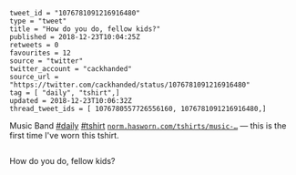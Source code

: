 ```
tweet_id = "1076781091216916480"
type = "tweet"
title = "How do you do, fellow kids?"
published = 2018-12-23T10:04:25Z
retweets = 0
favourites = 12
source = "twitter"
twitter_account = "cackhanded"
source_url = "https://twitter.com/cackhanded/status/1076781091216916480"
tag = [ "daily", "tshirt",]
updated = 2018-12-23T10:06:32Z
thread_tweet_ids = [ 1076780557726556160, 1076781091216916480,]
```

Music Band [#daily](/tags/daily/) [#tshirt](/tags/tshirt/) [`norm.hasworn.com/tshirts/music-…`](http://norm.hasworn.com/tshirts/music-band) — this is the first time I've worn this tshirt.

<p class='image'><img src='https://mnf.m17s.net/2018/12/23/DvF-NMoXgAEUDOR.jpg' alt=''></p>

How do you do, fellow kids?

<p class='image'><img src='https://mnf.m17s.net/2018/12/23/DvF-r_BX0AATwlj.jpg' alt=''></p>

